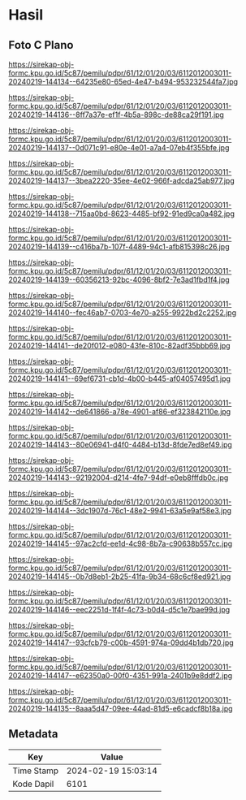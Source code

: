 # Hasil

## Foto C Plano

https://sirekap-obj-formc.kpu.go.id/5c87/pemilu/pdpr/61/12/01/20/03/6112012003011-20240219-144134--64235e80-65ed-4e47-b494-953232544fa7.jpg

https://sirekap-obj-formc.kpu.go.id/5c87/pemilu/pdpr/61/12/01/20/03/6112012003011-20240219-144136--8ff7a37e-ef1f-4b5a-898c-de88ca29f191.jpg

https://sirekap-obj-formc.kpu.go.id/5c87/pemilu/pdpr/61/12/01/20/03/6112012003011-20240219-144137--0d071c91-e80e-4e01-a7a4-07eb4f355bfe.jpg

https://sirekap-obj-formc.kpu.go.id/5c87/pemilu/pdpr/61/12/01/20/03/6112012003011-20240219-144137--3bea2220-35ee-4e02-966f-adcda25ab977.jpg

https://sirekap-obj-formc.kpu.go.id/5c87/pemilu/pdpr/61/12/01/20/03/6112012003011-20240219-144138--715aa0bd-8623-4485-bf92-91ed9ca0a482.jpg

https://sirekap-obj-formc.kpu.go.id/5c87/pemilu/pdpr/61/12/01/20/03/6112012003011-20240219-144139--c416ba7b-107f-4489-94c1-afb815398c26.jpg

https://sirekap-obj-formc.kpu.go.id/5c87/pemilu/pdpr/61/12/01/20/03/6112012003011-20240219-144139--60356213-92bc-4096-8bf2-7e3ad1fbd1f4.jpg

https://sirekap-obj-formc.kpu.go.id/5c87/pemilu/pdpr/61/12/01/20/03/6112012003011-20240219-144140--fec46ab7-0703-4e70-a255-9922bd2c2252.jpg

https://sirekap-obj-formc.kpu.go.id/5c87/pemilu/pdpr/61/12/01/20/03/6112012003011-20240219-144141--de20f012-e080-43fe-810c-82adf35bbb69.jpg

https://sirekap-obj-formc.kpu.go.id/5c87/pemilu/pdpr/61/12/01/20/03/6112012003011-20240219-144141--69ef6731-cb1d-4b00-b445-af04057495d1.jpg

https://sirekap-obj-formc.kpu.go.id/5c87/pemilu/pdpr/61/12/01/20/03/6112012003011-20240219-144142--de641866-a78e-4901-af86-ef323842110e.jpg

https://sirekap-obj-formc.kpu.go.id/5c87/pemilu/pdpr/61/12/01/20/03/6112012003011-20240219-144143--80e06941-d4f0-4484-b13d-8fde7ed8ef49.jpg

https://sirekap-obj-formc.kpu.go.id/5c87/pemilu/pdpr/61/12/01/20/03/6112012003011-20240219-144143--92192004-d214-4fe7-94df-e0eb8fffdb0c.jpg

https://sirekap-obj-formc.kpu.go.id/5c87/pemilu/pdpr/61/12/01/20/03/6112012003011-20240219-144144--3dc1907d-76c1-48e2-9941-63a5e9af58e3.jpg

https://sirekap-obj-formc.kpu.go.id/5c87/pemilu/pdpr/61/12/01/20/03/6112012003011-20240219-144145--97ac2cfd-ee1d-4c98-8b7a-c90638b557cc.jpg

https://sirekap-obj-formc.kpu.go.id/5c87/pemilu/pdpr/61/12/01/20/03/6112012003011-20240219-144145--0b7d8eb1-2b25-41fa-9b34-68c6cf8ed921.jpg

https://sirekap-obj-formc.kpu.go.id/5c87/pemilu/pdpr/61/12/01/20/03/6112012003011-20240219-144146--eec2251d-1f4f-4c73-b0d4-d5c1e7bae99d.jpg

https://sirekap-obj-formc.kpu.go.id/5c87/pemilu/pdpr/61/12/01/20/03/6112012003011-20240219-144147--93cfcb79-c00b-4591-974a-09dd4b1db720.jpg

https://sirekap-obj-formc.kpu.go.id/5c87/pemilu/pdpr/61/12/01/20/03/6112012003011-20240219-144147--e62350a0-00f0-4351-991a-2401b9e8ddf2.jpg

https://sirekap-obj-formc.kpu.go.id/5c87/pemilu/pdpr/61/12/01/20/03/6112012003011-20240219-144135--8aaa5d47-09ee-44ad-81d5-e6cadcf8b18a.jpg


## Metadata

| Key        | Value               |
| ---------- | ------------------- |
| Time Stamp | 2024-02-19 15:03:14 |
| Kode Dapil | 6101                |



